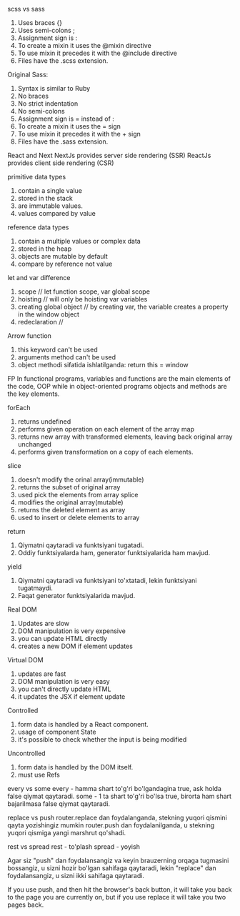 scss vs sass

1. Uses braces {}
2. Uses semi-colons ;
3. Assignment sign is :
4. To create a mixin it uses the @mixin directive
5. To use mixin it precedes it with the @include directive
6. Files have the .scss extension.

Original Sass:

1. Syntax is similar to Ruby
2. No braces
3. No strict indentation
4. No semi-colons
5. Assignment sign is = instead of :
6. To create a mixin it uses the = sign
7. To use mixin it precedes it with the + sign
8. Files have the .sass extension.

React and Next
NextJs provides server side rendering (SSR)
ReactJs provides client side rendering (CSR)

primitive data types

1. contain a single value
2. stored in the stack
3. are immutable values.
4. values compared by value

reference data types

1. contain a multiple values or complex data
2. stored in the heap
3. objects are mutable by default
4. compare by reference not value

let and var difference

1. scope // let function scope, var global scope
2. hoisting // will only be hoisting var variables
3. creating global object // by creating var, the variable creates a property in the window object
4. redeclaration //

Arrow function

1. this keyword can't be used
2. arguments method can't be used
3. object methodi sifatida ishlatilganda: return this = window

FP
In functional programs, variables and functions are the main elements of the code,
OOP
while in object-oriented programs objects and methods are the key elements.

forEach

1. returns undefined
2. performs given operation on each element of the array map
3. returns new array with transformed elements, leaving back original array unchanged
4. performs given transformation on a copy of each elements.

slice

1. doesn't modify the orinal array(immutable)
2. returns the subset of original array
3. used pick the elements from array splice
4. modifies the original array(mutable)
5. returns the deleted element as array
6. used to insert or delete elements to array

return

1. Qiymatni qaytaradi va funktsiyani tugatadi.
2. Oddiy funktsiyalarda ham, generator funktsiyalarida ham mavjud.

yield

1. Qiymatni qaytaradi va funktsiyani to'xtatadi, lekin funktsiyani tugatmaydi.
2. Faqat generator funktsiyalarida mavjud.

Real DOM

1. Updates are slow
2. DOM manipulation is very expensive
3. you can update HTML directly
4. creates a new DOM if element updates

Virtual DOM

1. updates are fast
2. DOM manipulation is very easy
3. you can't directly update HTML
4. it updates the JSX if element update

Controlled

1. form data is handled by a React component.
2. usage of component State
3. it's possible to check whether the input is being modified

Uncontrolled

1. form data is handled by the DOM itself.
2. must use Refs

every vs some
every - hamma shart to'g'ri bo'lgandagina true, ask holda false qiymat qaytaradi.
some - 1 ta shart to'g'ri bo'lsa true, birorta ham shart bajarilmasa false qiymat qaytaradi.

replace vs push
router.replace dan foydalanganda, stekning yuqori qismini qayta yozishingiz mumkin
router.push dan foydalanilganda, u stekning yuqori qismiga yangi marshrut qo'shadi.

rest vs spread
rest - to'plash
spread - yoyish

Agar siz "push" dan foydalansangiz va keyin brauzerning orqaga tugmasini bossangiz,
u sizni hozir bo'lgan sahifaga qaytaradi, lekin "replace" dan foydalansangiz,
u sizni ikki sahifaga qaytaradi.

If you use push, and then hit the browser's back button, it will take you back to the page you are currently on,
but if you use replace it will take you two pages back.
